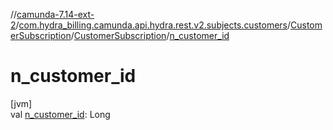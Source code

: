 //[camunda-7.14-ext-2](../../../../index.md)/[com.hydra_billing.camunda.api.hydra.rest.v2.subjects.customers](../../index.md)/[CustomerSubscription](../index.md)/[CustomerSubscription](index.md)/[n_customer_id](n_customer_id.md)

# n_customer_id

[jvm]\
val [n_customer_id](n_customer_id.md): Long

